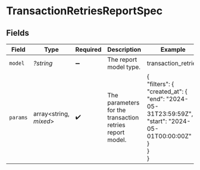 # TransactionRetriesReportSpec


## Fields

| Field                                                                                               | Type                                                                                                | Required                                                                                            | Description                                                                                         | Example                                                                                             |
| --------------------------------------------------------------------------------------------------- | --------------------------------------------------------------------------------------------------- | --------------------------------------------------------------------------------------------------- | --------------------------------------------------------------------------------------------------- | --------------------------------------------------------------------------------------------------- |
| `model`                                                                                             | *?string*                                                                                           | :heavy_minus_sign:                                                                                  | The report model type.                                                                              | transaction_retries                                                                                 |
| `params`                                                                                            | array<string, *mixed*>                                                                              | :heavy_check_mark:                                                                                  | The parameters for the transaction retries report model.                                            | {<br/>"filters": {<br/>"created_at": {<br/>"end": "2024-05-31T23:59:59Z",<br/>"start": "2024-05-01T00:00:00Z"<br/>}<br/>}<br/>} |